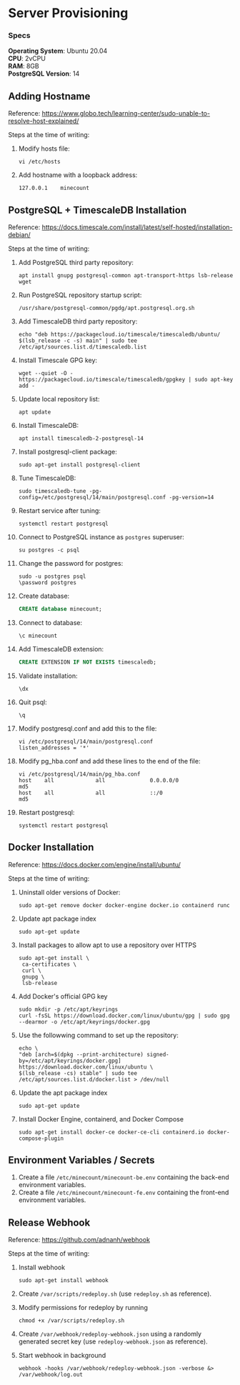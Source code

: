 # Server Provisioning

### Specs

**Operating System**: Ubuntu 20.04  
**CPU**: 2vCPU  
**RAM**: 8GB  
**PostgreSQL Version**: 14

## Adding Hostname

Reference: https://www.globo.tech/learning-center/sudo-unable-to-resolve-host-explained/

Steps at the time of writing:

1. Modify hosts file:

   ```console
   vi /etc/hosts
   ```

2. Add hostname with a loopback address:
   ```
   127.0.0.1    minecount
   ```

## PostgreSQL + TimescaleDB Installation

Reference: https://docs.timescale.com/install/latest/self-hosted/installation-debian/

Steps at the time of writing:

1. Add PostgreSQL third party repository:

   ```console
   apt install gnupg postgresql-common apt-transport-https lsb-release wget
   ```

2. Run PostgreSQL repository startup script:

   ```console
   /usr/share/postgresql-common/pgdg/apt.postgresql.org.sh
   ```

3. Add TimescaleDB third party repository:

   ```console
   echo "deb https://packagecloud.io/timescale/timescaledb/ubuntu/ $(lsb_release -c -s) main" | sudo tee /etc/apt/sources.list.d/timescaledb.list
   ```

4. Install Timescale GPG key:

   ```console
   wget --quiet -O - https://packagecloud.io/timescale/timescaledb/gpgkey | sudo apt-key add -
   ```

5. Update local repository list:

   ```console
   apt update
   ```

6. Install TimescaleDB:
   ```console
   apt install timescaledb-2-postgresql-14
   ```
7. Install postgresql-client package:

   ```console
   sudo apt-get install postgresql-client
   ```

8. Tune TimescaleDB:

   ```console
   sudo timescaledb-tune -pg-config=/etc/postgresql/14/main/postgresql.conf -pg-version=14
   ```

9. Restart service after tuning:

   ```console
   systemctl restart postgresql
   ```

10. Connect to PostgreSQL instance as `postgres` superuser:

    ```console
    su postgres -c psql
    ```

11. Change the password for postgres:

    ```console
    sudo -u postgres psql
    \password postgres
    ```

12. Create database:

    ```sql
    CREATE database minecount;
    ```

13. Connect to database:

    ```console
    \c minecount
    ```

14. Add TimescaleDB extension:

    ```sql
    CREATE EXTENSION IF NOT EXISTS timescaledb;
    ```

15. Validate installation:

    ```console
    \dx
    ```

16. Quit psql:

    ```console
    \q
    ```

17. Modify postgresql.conf and add this to the file:

    ```console
    vi /etc/postgresql/14/main/postgresql.conf
    listen_addresses = '*'
    ```

18. Modify pg_hba.conf and add these lines to the end of the file:

    ```console
    vi /etc/postgresql/14/main/pg_hba.conf
    host    all             all              0.0.0.0/0                       md5
    host    all             all              ::/0                            md5
    ```

19. Restart postgresql:
    ```console
    systemctl restart postgresql
    ```

## Docker Installation

Reference: https://docs.docker.com/engine/install/ubuntu/

Steps at the time of writing:

1. Uninstall older versions of Docker:

   ```console
   sudo apt-get remove docker docker-engine docker.io containerd runc
   ```

2. Update apt package index

   ```console
   sudo apt-get update
   ```

3. Install packages to allow apt to use a repository over HTTPS

   ```console
   sudo apt-get install \
    ca-certificates \
    curl \
    gnupg \
    lsb-release
   ```

4. Add Docker's official GPG key

   ```console
   sudo mkdir -p /etc/apt/keyrings
   curl -fsSL https://download.docker.com/linux/ubuntu/gpg | sudo gpg --dearmor -o /etc/apt/keyrings/docker.gpg
   ```

5. Use the followwing command to set up the repository:

   ```console
   echo \
   "deb [arch=$(dpkg --print-architecture) signed-by=/etc/apt/keyrings/docker.gpg] https://download.docker.com/linux/ubuntu \
   $(lsb_release -cs) stable" | sudo tee /etc/apt/sources.list.d/docker.list > /dev/null
   ```

6. Update the apt package index

   ```console
   sudo apt-get update
   ```

7. Install Docker Engine, containerd, and Docker Compose

   ```console
   sudo apt-get install docker-ce docker-ce-cli containerd.io docker-compose-plugin
   ```

## Environment Variables / Secrets

1. Create a file `/etc/minecount/minecount-be.env` containing the back-end environment variables.
2. Create a file `/etc/minecount/minecount-fe.env` containing the front-end environment variables.

## Release Webhook

Reference: https://github.com/adnanh/webhook

Steps at the time of writing:

1. Install webhook

   ```console
   sudo apt-get install webhook
   ```

2. Create `/var/scripts/redeploy.sh` (use `redeploy.sh` as reference).

3. Modify permissions for redeploy by running

   ```console
   chmod +x /var/scripts/redeploy.sh
   ```

4. Create `/var/webhook/redeploy-webhook.json` using a randomly generated secret key (use `redeploy-webhook.json` as reference).

5. Start webhook in background

   ```console
   webhook -hooks /var/webhook/redeploy-webhook.json -verbose &> /var/webhook/log.out
   ```
